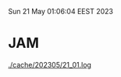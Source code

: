 Sun 21 May 01:06:04 EEST 2023
# JAM
<a href='./cache/202305/21_01.log'>./cache/202305/21_01.log</a>

